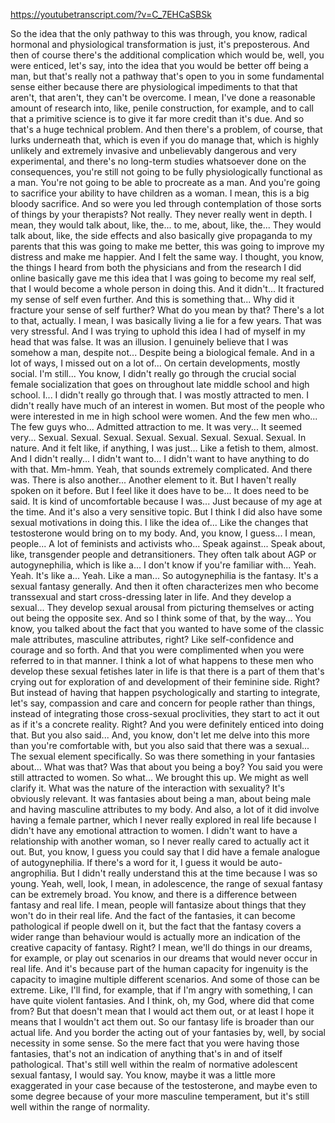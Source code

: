 https://youtubetranscript.com/?v=C_7EHCaSBSk

 So the idea that the only pathway to this was through, you know, radical hormonal and physiological transformation is just, it's preposterous. And then of course there's the additional complication which would be, well, you were enticed, let's say, into the idea that you would be better off being a man, but that's really not a pathway that's open to you in some fundamental sense either because there are physiological impediments to that that aren't, that aren't, they can't be overcome. I mean, I've done a reasonable amount of research into, like, penile construction, for example, and to call that a primitive science is to give it far more credit than it's due. And so that's a huge technical problem. And then there's a problem, of course, that lurks underneath that, which is even if you do manage that, which is highly unlikely and extremely invasive and unbelievably dangerous and very experimental, and there's no long-term studies whatsoever done on the consequences, you're still not going to be fully physiologically functional as a man. You're not going to be able to procreate as a man. And you're going to sacrifice your ability to have children as a woman. I mean, this is a big bloody sacrifice. And so were you led through contemplation of those sorts of things by your therapists? Not really. They never really went in depth. I mean, they would talk about, like, the... to me, about, like, the... They would talk about, like, the side effects and also basically give propaganda to my parents that this was going to make me better, this was going to improve my distress and make me happier. And I felt the same way. I thought, you know, the things I heard from both the physicians and from the research I did online basically gave me this idea that I was going to become my real self, that I would become a whole person in doing this. And it didn't... It fractured my sense of self even further. And this is something that... Why did it fracture your sense of self further? What do you mean by that? There's a lot to that, actually. I mean, I was basically living a lie for a few years. That was very stressful. And I was trying to uphold this idea I had of myself in my head that was false. It was an illusion. I genuinely believe that I was somehow a man, despite not... Despite being a biological female. And in a lot of ways, I missed out on a lot of... On certain developments, mostly social. I'm still... You know, I didn't really go through the crucial social female socialization that goes on throughout late middle school and high school. I... I didn't really go through that. I was mostly attracted to men. I didn't really have much of an interest in women. But most of the people who were interested in me in high school were women. And the few men who... The few guys who... Admitted attraction to me. It was very... It seemed very... Sexual. Sexual. Sexual. Sexual. Sexual. Sexual. Sexual. Sexual. In nature. And it felt like, if anything, I was just... Like a fetish to them, almost. And I didn't really... I didn't want to... I didn't want to have anything to do with that. Mm-hmm. Yeah, that sounds extremely complicated. And there was. There is also another... Another element to it. But I haven't really spoken on it before. But I feel like it does have to be... It does need to be said. It is kind of uncomfortable because I was... Just because of my age at the time. And it's also a very sensitive topic. But I think I did also have some sexual motivations in doing this. I like the idea of... Like the changes that testosterone would bring on to my body. And, you know, I guess... I mean, people... A lot of feminists and activists who... Speak against... Speak about, like, transgender people and detransitioners. They often talk about AGP or autogynephilia, which is like a... I don't know if you're familiar with... Yeah. Yeah. It's like a... Yeah. Like a man... So autogynephilia is the fantasy. It's a sexual fantasy generally. And then it often characterizes men who become transsexual and start cross-dressing later in life. And they develop a sexual... They develop sexual arousal from picturing themselves or acting out being the opposite sex. And so I think some of that, by the way... You know, you talked about the fact that you wanted to have some of the classic male attributes, masculine attributes, right? Like self-confidence and courage and so forth. And that you were complimented when you were referred to in that manner. I think a lot of what happens to these men who develop these sexual fetishes later in life is that there is a part of them that's crying out for exploration of and development of their feminine side. Right? But instead of having that happen psychologically and starting to integrate, let's say, compassion and care and concern for people rather than things, instead of integrating those cross-sexual proclivities, they start to act it out as if it's a concrete reality. Right? And you were definitely enticed into doing that. But you also said... And, you know, don't let me delve into this more than you're comfortable with, but you also said that there was a sexual... The sexual element specifically. So was there something in your fantasies about... What was that? Was that about you being a boy? You said you were still attracted to women. So what... We brought this up. We might as well clarify it. What was the nature of the interaction with sexuality? It's obviously relevant. It was fantasies about being a man, about being male and having masculine attributes to my body. And also, a lot of it did involve having a female partner, which I never really explored in real life because I didn't have any emotional attraction to women. I didn't want to have a relationship with another woman, so I never really cared to actually act it out. But, you know, I guess you could say that I did have a female analogue of autogynephilia. If there's a word for it, I guess it would be auto-angrophilia. But I didn't really understand this at the time because I was so young. Yeah, well, look, I mean, in adolescence, the range of sexual fantasy can be extremely broad. You know, and there is a difference between fantasy and real life. I mean, people will fantasize about things that they won't do in their real life. And the fact of the fantasies, it can become pathological if people dwell on it, but the fact that the fantasy covers a wider range than behaviour would is actually more an indication of the creative capacity of fantasy. Right? I mean, we'll do things in our dreams, for example, or play out scenarios in our dreams that would never occur in real life. And it's because part of the human capacity for ingenuity is the capacity to imagine multiple different scenarios. And some of those can be extreme. Like, I'll find, for example, that if I'm angry with something, I can have quite violent fantasies. And I think, oh, my God, where did that come from? But that doesn't mean that I would act them out, or at least I hope it means that I wouldn't act them out. So our fantasy life is broader than our actual life. And you border the acting out of your fantasies by, well, by social necessity in some sense. So the mere fact that you were having those fantasies, that's not an indication of anything that's in and of itself pathological. That's still well within the realm of normative adolescent sexual fantasy, I would say. You know, maybe it was a little more exaggerated in your case because of the testosterone, and maybe even to some degree because of your more masculine temperament, but it's still well within the range of normality.
